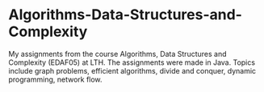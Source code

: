 # Algorithms-Data-Structures-and-Complexity

My assignments from the course Algorithms, Data Structures and Complexity (EDAF05) at LTH. The assignments were made in Java. Topics include graph problems, efficient algorithms, divide and conquer, dynamic programming, network flow.
